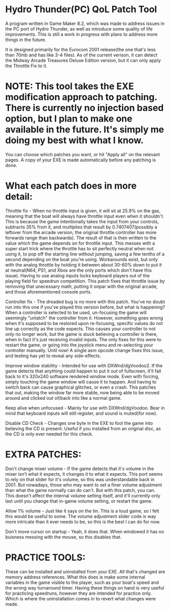 # Hydro Thunder(PC) QoL Patch Tool

A program written in Game Maker 8.2, which was made to address issues in the PC port of Hydro Thunder, as well as introduce some quality of life improvements. This is still a work in progress with plans to address more things in the future.

It is designed primarily for the Eurocom 2001 release(the one that's less than 70mb and has like 3-4 files). As of the current verison, it can detect the Midway Arcade Treasures Deluxe Edition version, but it can only apply the Throttle Fix to it.

# NOTE: This tool takes the EXE modification approach to patching. There is currently no injection based option, but I plan to make one available in the future. It's simply me doing my best with what I know.

You can choose which patches you want, or hit "Apply all" on the relevant pages. A copy of your EXE is made automatically before any patching is done.

# What each patch does in more detail:
Throttle fix - When no throttle input is given, it will sit at 25.9% on the gas, meaning that the boat will always have throttle input even when it shouldn't. This is because the game intentionally takes the input from your controls, subtracts 35% from it, and multiplies that result by 0.7407407(possibly a leftover from the arcade version, the original throttle controller has more forwards range than backwards). The result of that is then written to the value which the game depends on for throttle input. This messes with a super start trick where the throttle has to sit perfectly neutral when not using it, to pop off the starting line without jumping, saving a few tenths of a second depending on the boat you're using. Workarounds exist, but only with the analog throttle by holding it between about 30-60% down to put it at neutral(N64, PS1, and Xbox are the only ports which don't have this issue). Having to use analog inputs locks keyboard players out of the playing field for speedrun competition. This patch fixes that throttle issue by removing that unecessary math, putting it onpar with the original arcade, and those aforementioned console ports.

Controller fix - The dreaded bug is no more with this patch. You've no doubt run into this one if you've played this version before, but what is happening? When a controller is selected to be used, un-focusing the game will seemingly "unlatch" the controller from it. However, something goes wrong when it's supposed to be restored upon re-focusing, specific values do not line up correctly as the code expects. This causes your controller to not only no longer work, but the game is stuck believing a controller is there, when in fact it's just receiving invalid inputs. The only fixes for this were to restart the game, or going into the joystick menu and re-selecting your controller manually. Until now! A single asm opcode change fixes this issue, and testing has yet to reveal any side-effects.

Improve window stability - Intended for use with DXWnd/dgVoodoo2. If the game detects that anything could happen to put it out of fullscreen, it'll fall back to it's 320x240 software rendered window mode. Even with forcing, simply touching the game window will cause it to happen. And having to switch back can cause graphical glitches, or even a crash. This patches that out, making the window far more stable, now being able to be moved around and clicked out of/back into like a normal game.

Keep alive when unfocused - Mainly for use with DXWnd/dgVoodoo. Bear in mind that keyboard inputs will still register, and sound is muted(for now).

Disable CD Check - Changes one byte in the EXE to fool the game into believing the CD is present. Useful if you installed from an original disc, as the CD is only ever needed for this check.


# EXTRA PATCHES:
Don't change mixer volume - If the game detects that it's volume in the mixer isn't what it expects, it changes it to what it expects. This port seems to rely on that slider for it's volume, so this was understandable back in 2001. But nowadays, those who may want to set a finer volume adjustment than what the game normally can do can't. But with this patch, you can. This doesn't affect the internal volume setting itself, and it'll currently only last until you change that in-game volume setting, or restart the game.

Allow 1% volume - Just like it says on the tin. This is a loud game, so I felt this would be useful to some. The volume adjustment slider code is way more intricate than it ever needs to be, so this is the best I can do for now.

Don't move cursor on startup - Yeah, it does that. When windowed it has no buisness messing with the mouse, so this disables that.

# PRACTICE TOOLS:
These can be installed and uninstalled from your EXE. All that's changed are memory address references.
What this does is make some internal variables in the game visible to the player, such as your boat's speed and the wrong way turnaround timer. Having these things on hand is very useful for practicing speedruns, however they are intended for practice only. Which is where the uninstallation comes in to revert what changes were made.
